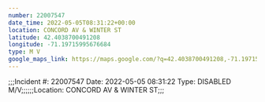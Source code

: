 ```yaml
---
number: 22007547
date_time: 2022-05-05T08:31:22+00:00
location: CONCORD AV & WINTER ST
latitude: 42.4038700491208
longitude: -71.19715995676684
type: M V
google_maps_link: https://maps.google.com/?q=42.4038700491208,-71.19715995676684
---
```


;;;Incident #: 22007547  Date: 2022-05-05 08:31:22   Type: DISABLED M/V;;;;;;Location: CONCORD AV & WINTER ST;;;
